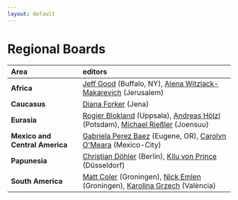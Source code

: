 ```yaml
---
layout: default
---
```



# Regional Boards


| Area        | editors
|:-------------|:------------------|
|  **Africa** | [Jeff Good](https://arts-sciences.buffalo.edu/linguistics/faculty/jeff-good.html) (Buffalo, NY), [Alena Witzlack-Makarevich](https://en.linguistics.huji.ac.il/people/alena-witzlack-makarevich) (Jerusalem) |
|  **Caucasus** | [Diana Forker](https://www.gw.uni-jena.de/fakultaet/institut-fuer-slawistik-und-kaukasusstudien/mitarbeiterinnen/forker-diana) (Jena) |
|  **Eurasia** | [Rogier Blokland](https://www.uu.se/kontakt-och-organisation/personal?query=N14-1060) (Uppsala), [Andreas Hölzl](https://www.sfb1287.uni-potsdam.de/andreas-hoelzl/) (Potsdam), [Michael Rießler](https://uefconnect.uef.fi/en/person/michael.riesler/) (Joensuu) |
|  **Mexico and Central America**  | [Gabriela Perez Baez](https://uonews.uoregon.edu/gabriela-p%C3%A9rez-b%C3%A1ez-department-linguistics) (Eugene, OR), [Carolyn O'Meara](https://carolynomeara.weebly.com/) (Mexico-City)| 
|  **Papunesia** | [Christian Döhler](https://orcid.org/0000-0002-9659-5920) (Berlin), [Kilu von Prince](https://www.ling.hhu.de/bereiche-des-institutes/allgemeine-sprachwissenschaft) (Düsseldorf) |
|  **South America**  | [Matt Coler](https://www.rug.nl/staff/m.coler) (Groningen), [Nick Emlen](https://www.rug.nl/staff/n.q.emlen) (Groningen), [Karolina Grzech](https://www.uv.es/uvweb/college/en/profile-1285950309813.html?p2=grzech&idA=) (València)|